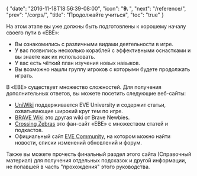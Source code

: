 {
  "date": "2016-11-18T18:56:39-08:00",
  "icon": "<b>9. </b>",
  "next": "/reference/",
  "prev": "/corps/",
  "title": "Продолжайте учиться",
  "toc": "true"
}

На этом этапе вы уже должны быть подготовлены к хорошему началу своего пути в «ЕВЕ»:

 * Вы ознакомились с различными видами деятельности в игре.
 * У вас появились несколько кораблей с эффективными оснастками и вы знаете как их использовать.
 * У вас есть чёткий план изучения новых навыков.
 * Вы возможно нашли группу игроков с которыми будете продолжать играть.

В «ЕВЕ» существует множество сложностей. Для получения дополнительных ответов, вы можете посетить следующие веб-сайты:

 * [UniWiki](http://wiki.eveuniversity.org) поддерживается EVE University и содержит статьи, 
 охватывающие широкий круг тем по игре.
 * [BRAVE Wiki](https://wiki.braveineve.com/) это другая wiki от Brave Newbies.
 * [Crossing Zebras](http://crossingzebras.com/) это фан-сайт «ЕВЕ» с множеством статей и подкастов.
 * Официальный сайт [EVE Community](https://community.eveonline.com/), на котором можно найти новости, списки изменений обновлений и форум.

Также вы можете прочесть финальный раздел этого сайта (Справочный материал) для получения отдельных подсказок и другой информации, 
не попавшей в часть "прохождения" этого руководства.

